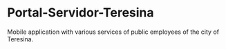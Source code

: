 # Portal-Servidor-Teresina
Mobile application with various services of public employees of the city of Teresina.
